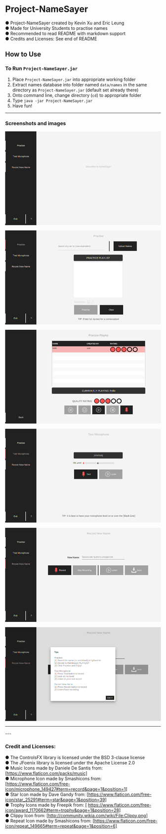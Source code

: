 # Project-NameSayer
● Project-NameSayer created by Kevin Xu and Eric Leung <br>
● Made for University Students to practise names <br>
● Recommended to read README with markdown support <br>
● Credits and Licenses: See end of README <br>

## How to Use
### To Run `Project-NameSayer.jar`
1. Place `Project-NameSayer.jar` into appropriate working folder
2. Extract names database into folder named `data/names` in the same directory as `Project-NameSayer.jar` (default set already there)
3. Onto command line, change directory (`cd`) to appropriate folder
4. Type `java -jar Project-NameSayer.jar`
5. Have fun!

<hr>

### Screenshots and images
![NameSayer](src/namesayer/resources/images/main.png)

![NameSayer](src/namesayer/resources/images/practise.png)

![NameSayer](src/namesayer/resources/images/play.png)

![NameSayer](src/namesayer/resources/images/testMic.png)

![NameSayer](src/namesayer/resources/images/recordNew.png)

![NameSayer](src/namesayer/resources/images/tips.png)

<hr>
---

### Credit and Licenses:
● The​ ​ControlsFX​ ​library​ ​is​ ​licensed​ ​under​ ​the​ ​BSD​ ​3-clause​ ​license <br/>
● The​ ​JFoenix​ ​library​ ​is​ ​licensed​ ​under​ ​the​ ​Apache​ ​License​ ​2.0  <br/>
● Music Icons made by Daniele De Santis from: [https://www.flaticon.com/packs/music] <br/>
● Microphone Icon made by Smashicons from: [https://www.flaticon.com/free-icon/microphone_149427#term=record&page=1&position=1] <br/>
● Star Icon made by Dave Gandy from: [https://www.flaticon.com/free-icon/star_25291#term=star&page=1&position=39] <br/>
● Trophy Icons made by Freepik from: [ https://www.flaticon.com/free-icon/award_1170662#term=trophy&page=1&position=28] <br/>
● Clippy Icon from: [http://community.wikia.com/wiki/File:Clippy.png] <br/>
● Repeat Icon made by Smashicons from: [https://www.flaticon.com/free-icon/repeat_149665#term=repeat&page=1&position=6] <br/>
